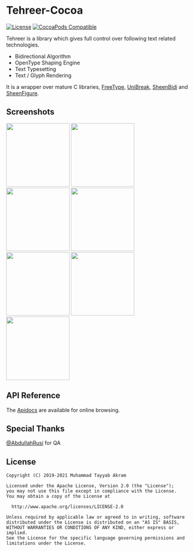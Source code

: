 # Tehreer-Cocoa
[![License](https://img.shields.io/badge/License-Apache%202.0-blue.svg)](https://opensource.org/licenses/Apache-2.0)
[![CocoaPods Compatible](https://img.shields.io/cocoapods/v/TehreerCocoa.svg)](https://cocoapods.org/pods/TehreerCocoa)

Tehreer is a library which gives full control over following text related technologies.

* Bidirectional Algorithm
* OpenType Shaping Engine
* Text Typesetting
* Text / Glyph Rendering

It is a wrapper over mature C libraries, [FreeType](https://www.freetype.org), [UniBreak](https://github.com/adah1972/libunibreak), [SheenBidi](https://github.com/mta452/SheenBidi) and [SheenFigure](https://github.com/mta452/SheenFigure).

## Screenshots
<img src="https://user-images.githubusercontent.com/2664112/69436389-17c60c00-0d63-11ea-98a5-5e4394ad3b3d.png" width="170"> <img src="https://user-images.githubusercontent.com/2664112/69436391-185ea280-0d63-11ea-9db2-2be6b6489101.png" width="170"> <img src="https://user-images.githubusercontent.com/2664112/69436393-185ea280-0d63-11ea-8845-9bec5e4acaf7.png" width="170"> <img src="https://user-images.githubusercontent.com/2664112/110199690-72617980-7e7b-11eb-9902-2eb0376d742c.png" width="170"> <img src="https://user-images.githubusercontent.com/2664112/109377840-ab37a680-78ef-11eb-8821-ac8a58318dd4.png" width="170"> <img src="https://user-images.githubusercontent.com/2664112/110199703-81e0c280-7e7b-11eb-917b-d7aaede1f1ab.png" width="170"> <img src="https://user-images.githubusercontent.com/2664112/110199704-8311ef80-7e7b-11eb-8857-9b24c4c69a4c.png" width="170">

## API Reference
The [Apidocs](https://tehreer.github.io/Tehreer-Cocoa/apidocs/) are available for online browsing.

## Special Thanks
[@AbdullahRusi](https://github.com/AbdullahRusi) for QA

## License
```
Copyright (C) 2019-2021 Muhammad Tayyab Akram

Licensed under the Apache License, Version 2.0 (the "License");
you may not use this file except in compliance with the License.
You may obtain a copy of the License at

  http://www.apache.org/licenses/LICENSE-2.0

Unless required by applicable law or agreed to in writing, software
distributed under the License is distributed on an "AS IS" BASIS,
WITHOUT WARRANTIES OR CONDITIONS OF ANY KIND, either express or implied.
See the License for the specific language governing permissions and
limitations under the License.
```
